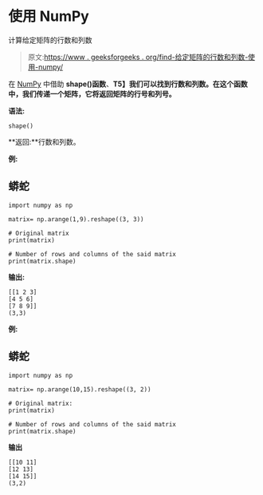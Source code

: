 # 使用 NumPy

计算给定矩阵的行数和列数

> 原文:[https://www . geeksforgeeks . org/find-给定矩阵的行数和列数-使用-numpy/](https://www.geeksforgeeks.org/find-the-number-of-rows-and-columns-of-a-given-matrix-using-numpy/)

在 [NumPy](https://www.geeksforgeeks.org/numpy-in-python-set-1-introduction/) 中借助 **shape()函数**、**T5】我们可以找到行数和列数。在这个函数中，我们传递一个矩阵，它将返回矩阵的行号和列号。**

**语法:**

```
shape()
```

**返回:**行数和列数。

**例:**

## 蟒蛇

```
import numpy as np

matrix= np.arange(1,9).reshape((3, 3))

# Original matrix
print(matrix)

# Number of rows and columns of the said matrix
print(matrix.shape)
```

**输出:**

```
[[1 2 3]
[4 5 6]
[7 8 9]]
(3,3)

```

**例:**

## 蟒蛇

```
import numpy as np

matrix= np.arange(10,15).reshape((3, 2))

# Original matrix:
print(matrix)

# Number of rows and columns of the said matrix
print(matrix.shape)
```

**输出**

```
[[10 11]
[12 13]
[14 15]]
(3,2)

```